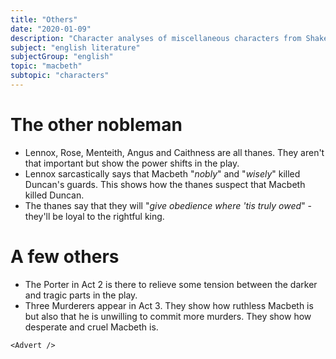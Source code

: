 ```yaml
---
title: "Others"
date: "2020-01-09"
description: "Character analyses of miscellaneous characters from Shakespeare's play, Macbeth."
subject: "english literature"
subjectGroup: "english"
topic: "macbeth"
subtopic: "characters"
---
```


# The other nobleman

- Lennox, Rose, Menteith, Angus and Caithness are all thanes. They aren't that important but show the power shifts in the play.
- Lennox sarcastically says that Macbeth "_nobly_" and "_wisely_" killed Duncan's guards. This shows how the thanes suspect that Macbeth killed Duncan.
- The thanes say that they will "_give obedience where 'tis truly owed_" - they'll be loyal to the rightful king.

# A few others

- The Porter in Act 2 is there to relieve some tension between the darker and tragic parts in the play.
- Three Murderers appear in Act 3. They show how ruthless Macbeth is but also that he is unwilling to commit more murders. They show how desperate and cruel Macbeth is.

```react
<Advert />
```
